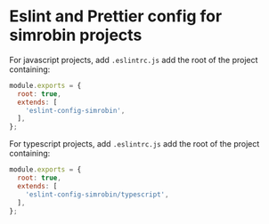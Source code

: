 # Eslint and Prettier config for simrobin projects

For javascript projects, add `.eslintrc.js` add the root of the project containing:

```javascript
module.exports = {
  root: true,
  extends: [
    'eslint-config-simrobin',
  ],
};
```

For typescript projects, add `.eslintrc.js` add the root of the project containing:

```javascript
module.exports = {
  root: true,
  extends: [
    'eslint-config-simrobin/typescript',
  ],
};
```

